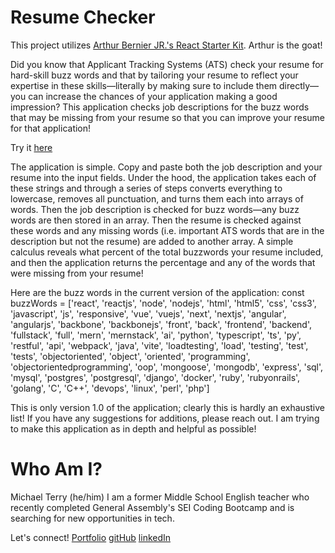 # Resume Checker
This project utilizes [Arthur Bernier JR.'s React Starter Kit](https://www.npmjs.com/package/big-poppa-code-react-starter-kit?activeTab=code). Arthur is the goat!

Did you know that Applicant Tracking Systems (ATS) check your resume for hard-skill buzz words and that by tailoring your resume to reflect your expertise in these skills—literally by making sure to include them directly—you can increase the chances of your application making a good impression? This application checks job descriptions for the buzz words that may be missing from your resume so that you can improve your resume for that application! 

Try it [here]()

The application is simple. Copy and paste both the job description and your resume into the input fields.
Under the hood, the application takes each of these strings and through a series of steps converts everything to lowercase, removes all punctuation, and turns them each into arrays of words. Then the job description is checked for buzz words—any buzz words are then stored in an array. Then the resume is checked against these words and any missing words (i.e. important ATS words that are in the description but not the resume) are added to another array. A simple calculus reveals what percent of the total buzzwords your resume included, and then the application returns the percentage and any of the words that were missing from your resume!

Here are the buzz words in the current version of the application:
const buzzWords = ['react', 'reactjs', 'node', 'nodejs', 'html', 'html5', 'css', 'css3', 'javascript', 'js', 'responsive', 'vue', 'vuejs', 'next', 'nextjs', 'angular', 'angularjs', 'backbone', 'backbonejs', 'front', 'back', 'frontend', 'backend', 'fullstack', 'full', 'mern', 'mernstack', 'ai', 'python', 'typescript', 'ts', 'py', 'restful', 'api', 'webpack', 'java', 'vite', 'loadtesting', 'load', 'testing', 'test', 'tests', 'objectoriented', 'object', 'oriented', 'programming', 'objectorientedprogramming', 'oop', 'mongoose', 'mongodb', 'express', 'sql', 'mysql', 'postgres', 'postgresql', 'django', 'docker', 'ruby', 'rubyonrails', 'golang', 'C', 'C++', 'devops', 'linux', 'perl', 'php'] 

This is only version 1.0 of the application; clearly this is hardly an exhaustive list! If you have any suggestions for additions, please reach out. I am trying to make this application as in depth and helpful as possible!


# Who Am I?
Michael Terry (he/him)
I am a former Middle School English teacher who recently completed General Assembly's SEI Coding Bootcamp and is searching for new opportunities in tech.

Let's connect!
[Portfolio](https://portfolio-mjterry.netlify.app/)
[gitHub](https://github.com/m-j-terry)
[linkedIn](https://www.linkedin.com/in/michaeljterry/) 

